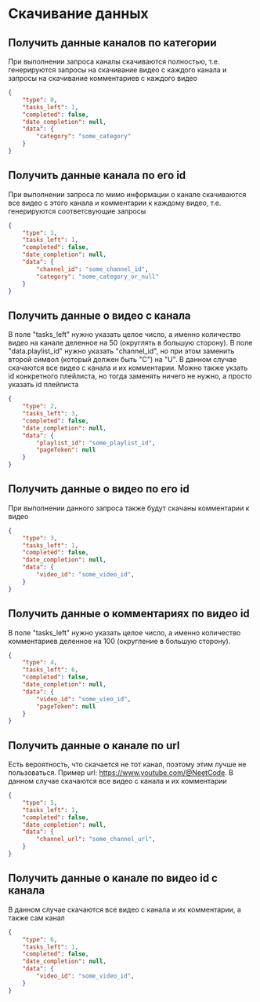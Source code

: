 # Скачивание данных

## Получить данные каналов по категории
При выполнении запроса каналы скачиваются полностью, т.е. генерируются запросы на скачивание видео с каждого канала и запросы на скачивание комментариев с каждого видео
```json
{
    "type": 0,
    "tasks_left": 1,
    "completed": false,
    "date_completion": null,
    "data": {
        "category": "some_category"
    }
}
```

## Получить данные канала по его id
При выполнении запроса по мимо информации о канале скачиваются все видео с этого канала и комментарии к каждому видео, т.е. генерируются соответсвующие запросы
```json
{
    "type": 1,
    "tasks_left": 1,
    "completed": false,
    "date_completion": null,
    "data": {
        "channel_id": "some_channel_id",
        "category": "some_category_or_null"
    }
}
```

## Получить данные о видео с канала
В поле "tasks_left" нужно указать целое число, а именно количество видео на канале деленное на 50 (округлять в большую сторону). В поле "data.playlist_id" нужно указать "channel_id", но при этом заменить второй символ (который должен быть "C") на "U". В данном случае скачаются все видео с канала и их комментарии. Можно также укзать id конкретного плейлиста, но тогда заменять ничего не нужно, а просто указать id плейлиста
```json
{
    "type": 2,
    "tasks_left": 3,
    "completed": false,
    "date_completion": null,
    "data": {
        "playlist_id": "some_playlist_id",
        "pageToken": null
    }
}
```

## Получить данные о видео по его id
При выполнении данного запроса также будут скачаны комментарии к видео
```json
{
    "type": 3,
    "tasks_left": 1,
    "completed": false,
    "date_completion": null,
    "data": {
        "video_id": "some_video_id",
    }
}
```

## Получить данные о комментариях по видео id
В поле "tasks_left" нужно указать целое число, а именно количество комментариев деленное на 100 (округление в большую сторону). 
```json
{
    "type": 4,
    "tasks_left": 6,
    "completed": false,
    "date_completion": null,
    "data": {
        "video_id": "some_vieo_id",
        "pageToken": null
    }
}
```

## Получить данные о канале по url
Есть вероятность, что скачается не тот канал, поэтому этим лучше не пользоваться. Пример url: https://www.youtube.com/@NeetCode. В данном случае скачаются все видео с канала и их комментарии
```json
{
    "type": 5,
    "tasks_left": 1,
    "completed": false,
    "date_completion": null,
    "data": {
        "channel_url": "some_channel_url",
    }
}
```

## Получить данные о канале по видео id с канала
В данном случае скачаются все видео с канала и их комментарии, а также сам канал
```json
{
    "type": 6,
    "tasks_left": 1,
    "completed": false,
    "date_completion": null,
    "data": {
        "video_id": "some_video_id",
    }
}
```